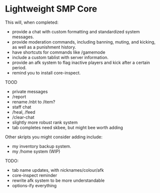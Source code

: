 # Lightweight SMP Core

This will, when completed:
- provide a chat with custom formatting and standardized system messages. 
- provide moderation commands, including banning, muting, and kicking, as well as a punishment history. 
- have shortcuts for commands like /gamemode 
- include a custom tablist with server information. 
- provide an afk system to flag inactive players and kick after a certain period.
- remind you to install core-inspect. 

TOOD
- private messages
- /report
- rename /nbt to /item?
- staff chat
- /heal, /feed
- /clear-chat
- slightly more robust rank system
- tab completes need skbee, but might bee worth adding


Other skripts you might consider adding include:
- my inventory backup system.
- my /home system (WIP)


TODO:
- tab name updates, with nicknames/colour/afk
- core-inspect reminder
- rewrite afk system to be more understandable
- options-ify everything
